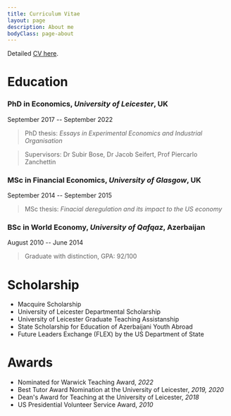```yaml
---
title: Curriculum Vitae
layout: page
description: About me
bodyClass: page-about
---
```


Detailed [CV here](https://mnismayilli.github.io/main.pdf).

# Education

### PhD in Economics, _University of Leicester_, UK 
September 2017 -- September 2022

> PhD thesis: _Essays in Experimental Economics and Industrial Organisation_

> Supervisors: Dr Subir Bose, Dr Jacob Seifert, Prof Piercarlo Zanchettin

### MSc in Financial Economics, _University of Glasgow_, UK 
September 2014 -- September 2015

> MSc thesis: _Finacial deregulation and its impact to the US economy_

### BSc in World Economy, _University of Qafqaz_, Azerbaijan
August 2010 -- June 2014

> Graduate with distinction, GPA: 92/100

# Scholarship
- Macquire Scholarship
- University of Leicester Departmental Scholarship
- University of Leicester Graduate Teaching Assistanship
- State Scholarship for Education of Azerbaijani Youth Abroad
- Future Leaders Exchange (FLEX) by the US Department of State

# Awards
- Nominated for Warwick Teaching Award, _2022_
- Best Tutor Award Nomination at the University of Leicester, _2019, 2020_
- Dean's Award for Teaching at the University of Leicester, _2018_
- US Presidential Volunteer Service Award, _2010_